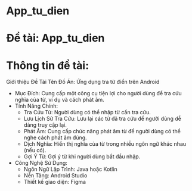 # App_tu_dien
# Đề tài: App_tu_dien
# Thông tin đề tài:
Giới thiệu Đề Tài Tên Đồ Án: Ứng dụng tra từ điển trên Android 
- Mục Đích: Cung cấp một công cụ tiện lợi cho người dùng để tra cứu nghĩa của từ, ví dụ và cách phát âm.
- Tính Năng Chính:
  + Tra Cứu Từ: Người dùng có thể nhập từ cần tra cứu. 
  + Lưu Lịch Sử Tra Cứu: Lưu lại các từ đã tra cứu để người dùng dễ dàng truy cập lại. 
  + Phát Âm: Cung cấp chức năng phát âm từ để người dùng có thể nghe cách phát âm đúng.
  + Dịch Nghĩa: Hiển thị nghĩa của từ trong nhiều ngôn ngữ khác nhau (nếu có). 
  + Gợi Ý Từ: Gợi ý từ khi người dùng bắt đầu nhập.
- Công Nghệ Sử Dụng:
  + Ngôn Ngữ Lập Trình: Java hoặc Kotlin
  + Nền Tảng: Android Studio 
  + Thiết kế giao diện: Figma
